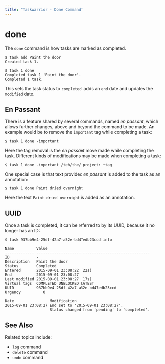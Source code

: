 ```yaml
---
title: "Taskwarrior - Done Command"
---
```



# done

The `done` command is how tasks are marked as completed.

    $ task add Paint the door
    Created task 1.

    $ task 1 done
    Completed task 1 'Paint the door'.
    Completed 1 task.

This sets the task status to `completed`, adds an `end` date and updates the
`modified` date.


## En Passant

There is a feature shared by several commands, named *en passant*, which allows
further changes, above and beyond the command to be made. An example would be to
remove the `important` tag while completing a task:

    $ task 1 done -important

Here the tag removal is the *en passant* move made while completing the task.
Different kinds of modifications may be made when completing a task:

    $ task 1 done -important /teh/the/ project: +tag

One special case is that text provided *en passant* is added to the task as an
annotation:

    $ task 1 done Paint dried overnight

Here the text `Paint dried overnight` is added as an annotation.


## UUID

Once a task is completed, it can be referred to by its UUID, because it no
longer has an ID:

    $ task 937bb9e4-25df-42a7-a52e-bd47edb23ccd info

    Name          Value
    ------------- ---------------------------------------------------
    ID            -
    Description   Paint the door
    Status        Completed
    Entered       2015-09-01 23:08:22 (22s)
    End           2015-09-01 23:08:27
    Last modified 2015-09-01 23:08:27 (17s)
    Virtual tags  COMPLETED UNBLOCKED LATEST
    UUID          937bb9e4-25df-42a7-a52e-bd47edb23ccd
    Urgency          0

    Date                Modification
    2015-09-01 23:08:27 End set to '2015-09-01 23:08:27'.
                        Status changed from 'pending' to 'completed'.


## See Also

Related topics include:

-   [`log`](/docs/commands/log) command
-   `delete` command
-   `undo` command
